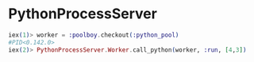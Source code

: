PythonProcessServer
===================

```elixir
iex(1)> worker = :poolboy.checkout(:python_pool)
#PID<0.142.0>
iex(2)> PythonProcessServer.Worker.call_python(worker, :run, [4,3])
```
